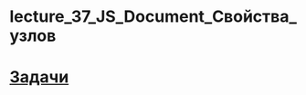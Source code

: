 # lecture_37_JS_Document_Свойства_узлов

#  [Задачи ](https://github.com/schoolteacherMP/lecture_32_JS_Data_types_String/blob/main/tasks.md)
